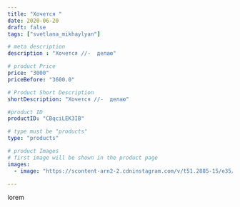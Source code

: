 ```yaml
---
title: "Хочется "
date: 2020-06-20
draft: false
tags: ["svetlana_mikhaylyan"]

# meta description
description : "Хочется //-  делаю"

# product Price
price: "3000"
priceBefore: "3600.0"

# Product Short Description
shortDescription: "Хочется //-  делаю"

#product ID
productID: "CBqciLEK3IB"

# type must be "products"
type: "products"

# product Images
# first image will be shown in the product page
images:
  - image: "https://scontent-arn2-2.cdninstagram.com/v/t51.2885-15/e35/104007692_258775422084408_6482833504351133507_n.jpg?se=7&tp=1&_nc_ht=scontent-arn2-2.cdninstagram.com&_nc_cat=100&_nc_ohc=t15VYx-NtQ0AX9OyD7t&ccb=7-4&oh=1ec29b5240d304be5ea55f8f0663d323&oe=60819B7D&_nc_sid=86f79a&ig_cache_key=MjMzNTgwNDg1MDM5MDY1OTU4NQ%3D%3D.2-ccb7-4"

---
```

lorem
